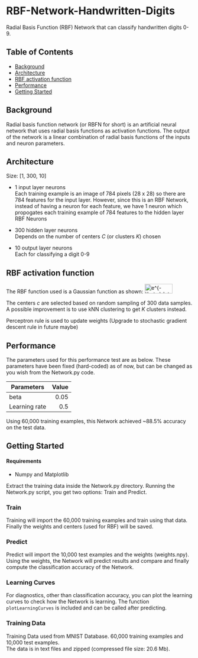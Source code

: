 # RBF-Network-Handwritten-Digits

Radial Basis Function (RBF) Network that can classify handwritten digits 0-9.  
  
## Table of Contents

- [Background](#background)
- [Architecture](#architecture)
- [RBF activation function](#RBF-activation-function)
- [Performance](#performance)
- [Getting Started](#getting-started)

## Background

Radial basis function network (or RBFN for short) is an artificial neural network that uses radial basis functions as activation functions. The output of the network is a linear combination of radial basis functions of the inputs and neuron parameters.  
  
## Architecture

Size: [1, 300, 10]  
  
- 1 input layer neurons  
Each training example is an image of 784 pixels (28 x 28) so there are 784 features for the input layer. However, since this is an RBF Network, instead of having a neuron for each feature, we have 1 neuron which propogates each training example of 784 features to the hidden layer RBF Neurons  
  
- 300 hidden layer neurons  
Depends on the number of centers *C* (or clusters *K*) chosen

- 10 output layer neurons  
Each for classifying a digit 0-9  

## RBF activation function

The RBF function used is a Gaussian function as shown:
<img src="http://www.sciweavers.org/tex2img.php?eq=e%5E%7B-%20%5Cbeta%20%5Cdot%20%20%5C%7C%20x%20-%20c%20%5C%7C%20&bc=White&fc=Black&im=jpg&fs=12&ff=arev&edit=0" border="0" alt="e^{- \beta \dot  \| x - c \| " width="75" height="26" />

The centers *c* are selected based on random sampling of 300 data samples. A possible improvement is to use kNN clustering to get *K* clusters instead.  
  
Perceptron rule is used to update weights (Upgrade to stochastic gradient descent rule in future maybe)  

## Performance

The parameters used for this performance test are as below. These parameters have been fixed (hard-coded) as of now, but can be changed as you wish from the Network.py code.

| Parameters | Value |
| ---------- | ----: |
| beta       | 0.05  |
| Learning rate| 0.5 |

Using 60,000 training examples, this Network achieved ~88.5% accuracy on the test data.

## Getting Started

#### Requirements

- Numpy and Matplotlib

Extract the training data inside the Network.py directory.
Running the Network.py script, you get two options: Train and Predict.

### Train

Training will import the 60,000 training examples and train using that data. Finally the weights and centers (used for RBF) will be saved.

### Predict

Predict will import the 10,000 test examples and the weights (weights.npy). Using the weights, the Network will predict results and compare and finally compute the classification accuracy of the Network.

### Learning Curves

For diagnostics, other than classification accuracy, you can plot the learning curves to check how the Network is learning. The function `plotLearningCurves` is included and can be called after predicting.

### Training Data

Training Data used from MNIST Database. 60,000 training examples and 10,000 test examples.  
The data is in text files and zipped (compressed file size: 20.6 Mb).
